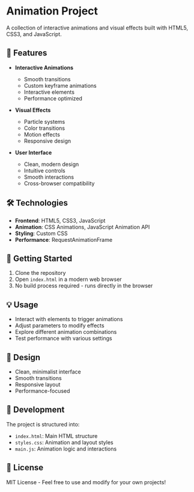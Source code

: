 # Animation Project

A collection of interactive animations and visual effects built with HTML5, CSS3, and JavaScript.

## 🌟 Features

- **Interactive Animations**
  - Smooth transitions
  - Custom keyframe animations
  - Interactive elements
  - Performance optimized

- **Visual Effects**
  - Particle systems
  - Color transitions
  - Motion effects
  - Responsive design

- **User Interface**
  - Clean, modern design
  - Intuitive controls
  - Smooth interactions
  - Cross-browser compatibility

## 🛠️ Technologies

- **Frontend**: HTML5, CSS3, JavaScript
- **Animation**: CSS Animations, JavaScript Animation API
- **Styling**: Custom CSS
- **Performance**: RequestAnimationFrame

## 🚀 Getting Started

1. Clone the repository
2. Open `index.html` in a modern web browser
3. No build process required - runs directly in the browser

## 💡 Usage

- Interact with elements to trigger animations
- Adjust parameters to modify effects
- Explore different animation combinations
- Test performance with various settings

## 🎨 Design

- Clean, minimalist interface
- Smooth transitions
- Responsive layout
- Performance-focused

## 🔧 Development

The project is structured into:
- `index.html`: Main HTML structure
- `styles.css`: Animation and layout styles
- `main.js`: Animation logic and interactions

## 📝 License

MIT License - Feel free to use and modify for your own projects!
